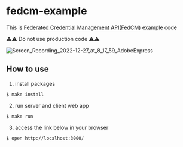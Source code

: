# fedcm-example

This is [Federated Credential Management API(FedCM)](https://fedidcg.github.io/FedCM/) example code

:warning::warning: Do not use production code :warning::warning:

![Screen_Recording_2022-12-27_at_8_17_59_AdobeExpress](https://user-images.githubusercontent.com/13586089/209588118-4dd8e2a0-6d0d-46e3-90d1-5cf8e92c8b81.gif)

## How to use

1. install packages
```
$ make install
```

2. run server and client web app
```
$ make run
```

3. access the link below in your browser
```
$ open http://localhost:3000/
```
